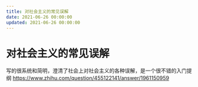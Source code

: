 ```yaml
---
title: 对社会主义的常见误解
date: 2021-06-26 00:00:00
updated: 2021-06-26 00:00:00
---
```


# 对社会主义的常见误解

写的很系统和简明，澄清了社会上对社会主义的各种误解，是一个很不错的入门提纲 https://www.zhihu.com/question/455122141/answer/1961150959
